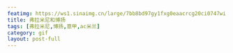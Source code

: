 ```yaml
---
featimg: https://ws1.sinaimg.cn/large/7bb8bd97gy1fxg0eaacrcg20ci0747wi.gif
title: 弗拉米尼和博扬
tags: [弗拉米尼,博扬,意甲,ac米兰]
category: gif
layout: post-full
---
```

